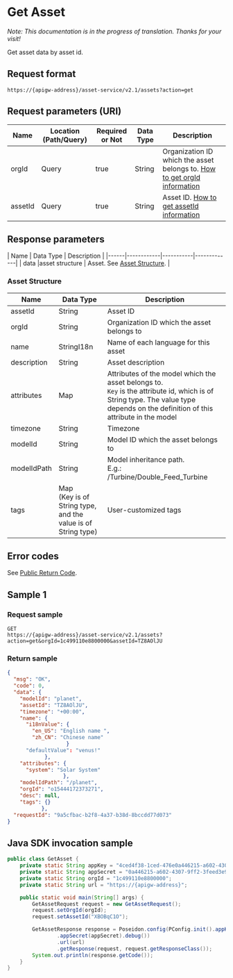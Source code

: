 # Get Asset

*Note:  This documentation is in the progress of translation. Thanks for your visit!*

Get asset data by asset id.

## Request format

```
https://{apigw-address}/asset-service/v2.1/assets?action=get
```

## Request parameters (URI)

| Name | Location (Path/Query) | Required or Not | Data Type | Description |
|---------------|------------------|----------|-----------|--------------|
| orgId         | Query            | true     | String    | Organization ID which the asset belongs to. [How to get orgId information](/docs/api/en/latest/api_faqs#how-to-get-orgid-information-orgid)                |
| assetId       | Query            | true    | String    | Asset ID. [How to get assetId information](/docs/api/en/latest/api_faqs.html#how-to-get-assetid-information-assetid) |


## Response parameters

| Name | Data Type | Description |
|------|------------|-----------|-------------|
| data    |asset structure | Asset. See [Asset Structure](/docs/api/en/latest/asset/get_asset.html#id3).     |


### Asset Structure

| Name | Data Type | Description |
|-------|---------|---------------------------|
| assetId |  String | Asset ID|
| orgId      | String    | Organization ID which the asset belongs to|
| name | StringI18n |Name of each language for this asset|
| description   | String | Asset description|
|attributes   |Map  |Attributes of the model which the asset belongs to. <br>`Key` is the attribute id, which is of String type. The value type depends on the definition of this attribute in the model|
|timezone  |  String  |Timezone|
|modelId|String|Model ID which the asset belongs to|
|modelIdPath|String|Model inheritance path. <br>E.g.: /Turbine/Double_Feed_Turbine|
|tags|Map<br>(Key is of String type, and the value is of String type)|User-customized tags|


## Error codes

See [Public Return Code](/docs/api/en/latest/overview.html#id8).



## Sample 1

### Request sample

```
GET
https://{apigw-address}/asset-service/v2.1/assets?action=get&orgId=1c499110e8800000&assetId=TZ8AOlJU

```

### Return sample

```json
{
  "msg": "OK",
  "code": 0,
  "data": {
    "modelId": "planet",
    "assetId": "TZ8AOlJU",
    "timezone": "+00:00",
    "name": {
      "i18nValue": {
        "en_US": "English name ",
        "zh_CN": "Chinese name"
                   }
      "defaultValue": "venus!"
            },
    "attributes": {
      "system": "Solar System"
                  },
    "modelIdPath": "/planet",
    "orgId": "o15444172373271",
    "desc": null,
    "tags": {}
           },
  "requestId": "9a5cfbac-b2f8-4a37-b38d-8bccdd77d073"
}
```


## Java SDK invocation sample

```java
public class GetAsset {
    private static String appKey = "4ced4f38-1ced-476e0a446215-a602-4307";
    private static String appSecret = "0a446215-a602-4307-9ff2-3feed3e983ce";
    private static String orgId = "1c499110e8800000";
    private static String url = "https://{apigw-address}";

    public static void main(String[] args) {
        GetAssetRequest request = new GetAssetRequest();
        request.setOrgId(orgId);
        request.setAssetId("XBOBqC1O");

        GetAssetResponse response = Poseidon.config(PConfig.init().appKey(appKey)
                .appSecret(appSecret).debug())
                .url(url)
                .getResponse(request, request.getResponseClass());
        System.out.println(response.getCode());
    }
}
```
